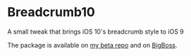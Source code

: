# Breadcrumb10
A small tweak that brings iOS 10's breadcrumb style to iOS 9

The package is available on [my beta repo](cydia://url/https://cydia.saurik.com/api/share#?source=https://finngaida.de/repo) and on [BigBoss](http://cydia.saurik.com/package/de.finngaida.breadcrumb10).
